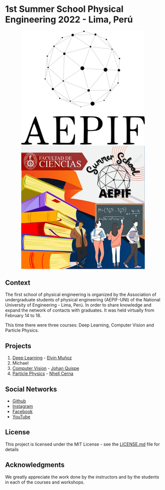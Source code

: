 # 1st Summer School Physical Engineering 2022 - Lima, Perú

<p align="center">
  <img src="https://github.com/aepifuni/1stSummerSchoolPhysicalEng2022/blob/main/Logo%20cuadrado.png" width="400"/><img src="https://github.com/aepifuni/1stSummerSchoolPhysicalEng2022/blob/main/summersh.jpg" width="400"/>
</p>


## Context
The first school of physical engineering is organized by the Association of undergraduate students of physical engineering (AEPIF-UNI) of the National University of Engineering - Lima, Perú.
In order to share knowledge and expand the network of contacts with graduates.
It was held virtually from February 14 to 18.

This time there were three courses: Deep Learning, Computer Vision and Particle Physics.

## Projects
1. [Deep Learning](http://www.dropwizard.io/1.0.2/docs/) - [Elvin Muñoz](https://github.com/elvin-mark)
  1. Michael
2. [Computer Vision](https://maven.apache.org/) - [Johan Quispe](https://scholar.google.com/citations?user=hmoORrEAAAAJ&hl=es&oi=sra)
3. [Particle Physics](https://rometools.github.io/rome/) - [Nhell Cerna](https://scholar.google.com/citations?user=uTWPgJcAAAAJ&hl=es&oi=ao)

## Social Networks
* [Github](https://github.com/aepifuni/) 
* [Instagram](https://www.instagram.com/aepif.uni/) 
* [Facebook](https://www.facebook.com/AEPIFUNI)
* [YouTube](https://www.youtube.com/channel/UCtervcDQNE3TZyDkBoMEqqw) 


## License

This project is licensed under the MIT License - see the [LICENSE.md](LICENSE.md) file for details

## Acknowledgments

We greatly appreciate the work done by the instructors and by the students in each of the courses and workshops.
